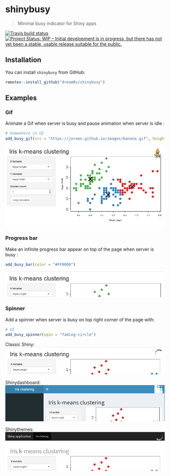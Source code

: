 # shinybusy

> Minimal busy indicator for Shiny apps

[![Travis build status](https://travis-ci.org/dreamRs/shinybusy.svg?branch=master)](https://travis-ci.org/dreamRs/shinybusy)
[![Project Status: WIP – Initial development is in progress, but there has not yet been a stable, usable release suitable for the public.](https://www.repostatus.org/badges/latest/wip.svg)](https://www.repostatus.org/#wip)


## Installation

You can install `shinybusy` from GitHub:

``` r
remotes::install_github("dreamRs/shinybusy")
```

## Examples


### Gif

Animate a Gif when server is busy and pause animation when server is idle :

```r
# Somewhere in UI
add_busy_gif(src = "https://jeroen.github.io/images/banana.gif", height = 70, width = 70)
```
![](imgs/shinybusy-gif.gif)

### Progress bar

Make an infinite progress bar appear on top of the page when server is busy :

```r
add_busy_bar(color = "#FF0000")
```

![](imgs/shinybusy-bar.gif)


### Spinner

Add a spinner when server is busy on top right corner of the page with:


```r
# UI
add_busy_spinner(spin = "fading-circle")
```
Classic Shiny:
![](imgs/spin-classic.png)

Shinydashboard:
![](imgs/spin-dash.png)

Shinythemes:
![](imgs/spin-theme.png)


